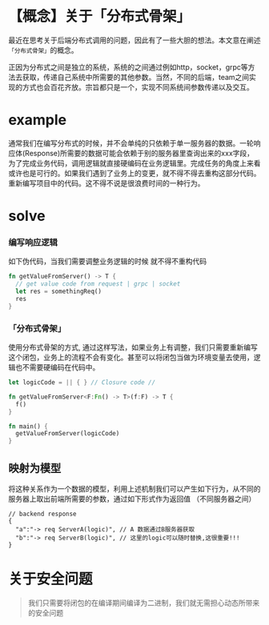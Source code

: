 # 【概念】关于「分布式骨架」
最近在思考关于后端分布式调用的问题，因此有了一些大胆的想法。本文意在阐述`「分布式骨架」`的概念。

正因为分布式之间是独立的系统，系统的之间通过例如http，socket，grpc等方法去获取，传递自己系统中所需要的其他参数。当然，不同的后端，team之间实现的方式也会百花齐放。宗旨都只是一个，实现不同系统间参数传递以及交互。

# example
通常我们在编写分布式的时候，并不会单纯的只依赖于单一服务器的数据。一轮响应体(Response)所需要的数据可能会依赖于别的服务器里查询出来的xxx字段，为了完成业务代码，调用逻辑就直接硬编码在业务逻辑里。完成任务的角度上来看或许也是可行的。如果我们遇到了业务上的变更，就不得不得去重构这部分代码。重新编写项目中的代码。这不得不说是很浪费时间的一种行为。

# solve

### 编写响应逻辑
如下伪代码，当我们需要调整业务逻辑的时候 就不得不重构代码
``` rust
fn getValueFromServer() -> T {
  // get value code from request | grpc | socket
  let res = somethingReq()
  res
}
```

### 「分布式骨架」
使用分布式骨架的方式, 通过这样写法，如果业务上有调整，我们只需要重新编写这个闭包，业务上的流程不会有变化。甚至可以将闭包当做为环境变量去使用，逻辑也不需要硬编码在代码中。
``` rust
let logicCode = || { } // Closure code //

fn getValueFromServer<F:Fn() -> T>(f:F) -> T {
  f()
}

fn main() {
  getValueFromServer(logicCode)
}
```

## 映射为模型
将这种关系作为一个数据的模型，利用上述机制我们可以产生如下行为，从不同的服务器上取出前端所需要的参数，通过如下形式作为返回值 （不同服务器之间）

```jsonc
// backend response
{
  "a":"-> req ServerA(logic)", // A 数据通过B服务器获取
  "b":"-> req ServerB(logic)", // 这里的logic可以随时替换,这很重要!!!
}
```

# 关于安全问题
> 我们只需要将闭包的在编译期间编译为二进制，我们就无需担心动态所带来的安全问题